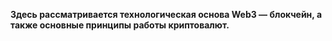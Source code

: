 **Здесь рассматривается технологическая основа Web3 — блокчейн, а также основные принципы работы криптовалют.**
